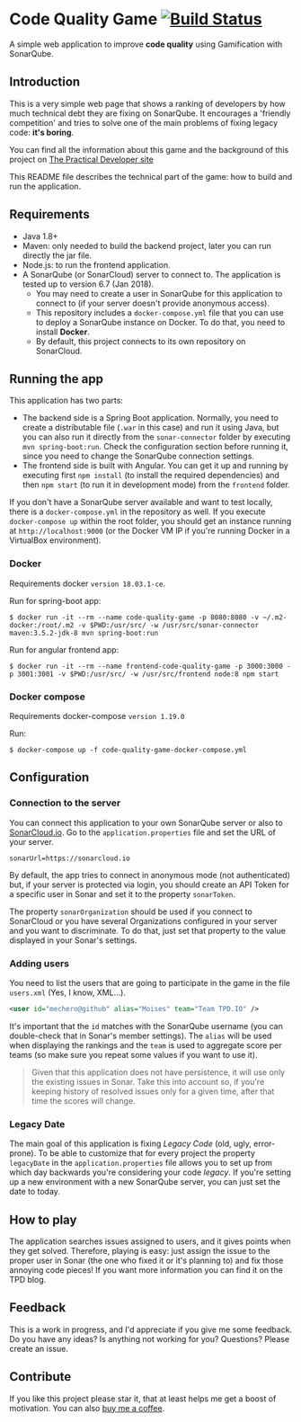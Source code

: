 # Code Quality Game [![Build Status](https://travis-ci.org/mechero/code-quality-game.svg?branch=master)](https://travis-ci.org/mechero/code-quality-game)

A simple web application to improve **code quality** using Gamification with SonarQube.

## Introduction

This is a very simple web page that shows a ranking of developers by how much technical debt they are fixing on SonarQube. It encourages a 'friendly competition' and tries to solve one of the main problems of fixing legacy code: **it's boring**.

You can find all the information about this game and the background of this project on [The Practical Developer site](https://thepracticaldeveloper.com/code-quality-game/)

This README file describes the technical part of the game: how to build and run the application.

## Requirements

* Java 1.8+
* Maven: only needed to build the backend project, later you can run directly the jar file.
* Node.js: to run the frontend application.
* A SonarQube (or SonarCloud) server to connect to. The application is tested up to version 6.7 (Jan 2018).
  * You may need to create a user in SonarQube for this application to connect to (if your server doesn't provide anonymous access).
  * This repository includes a `docker-compose.yml` file that you can use to deploy a SonarQube instance on Docker. To do that, you need to install **Docker**.
  * By default, this project connects to its own repository on SonarCloud.

## Running the app

This application has two parts:

- The backend side is a Spring Boot application. Normally, you need to create a distributable file (`.war` in this case) and run it using Java, but you can also run it directly from the `sonar-connector` folder by executing `mvn spring-boot:run`. Check the configuration section before running it, since you need to change the SonarQube connection settings.
- The frontend side is built with Angular. You can get it up and running by executing first `npm install` (to install the required dependencies) and then `npm start` (to run it in development mode) from the `frontend` folder.

If you don't have a SonarQube server available and want to test locally, there is a `docker-compose.yml` in the repository as well. If you execute `docker-compose up` within the root folder, you should get an instance running at `http://localhost:9000` (or the Docker VM IP if you're running Docker in a VirtualBox environment).

### Docker

Requirements docker `version 18.03.1-ce`.

Run for spring-boot app:

```
$ docker run -it --rm --name code-quality-game -p 8080:8080 -v ~/.m2-docker:/root/.m2 -v $PWD:/usr/src/ -w /usr/src/sonar-connector maven:3.5.2-jdk-8 mvn spring-boot:run
```

Run for angular frontend app:

```
$ docker run -it --rm --name frontend-code-quality-game -p 3000:3000 -p 3001:3001 -v $PWD:/usr/src/ -w /usr/src/frontend node:8 npm start
```

### Docker compose

Requirements docker-compose `version 1.19.0`

Run:
```
$ docker-compose up -f code-quality-game-docker-compose.yml
```

## Configuration

### Connection to the server

You can connect this application to your own SonarQube server or also to [SonarCloud.io](https://sonarcloud.io). Go to the `application.properties` file and set the URL of your server.

```
sonarUrl=https://sonarcloud.io
```

By default, the app tries to connect in anonymous mode (not authenticated) but, if your server is protected via login, you should create an API Token for a specific user in Sonar and set it to the property `sonarToken`.

The property `sonarOrganization` should be used if you connect to SonarCloud or you have several Organizations configured in your server and you want to discriminate. To do that, just set that property to the value displayed in your Sonar's settings.

### Adding users

You need to list the users that are going to participate in the game in the file `users.xml` (Yes, I know, XML...).

```xml
<user id="mechero@github" alias="Moises" team="Team TPD.IO" />
```

It's important that the `id` matches with the SonarQube username (you can double-check that in Sonar's member settings). The `alias` will be used when displaying the rankings and the `team` is used to aggregate score per teams (so make sure you repeat some values if you want to use it).

> Given that this application does not have persistence, it will use only the existing issues in Sonar. Take this into account so, if you're keeping history of resolved issues only for a given time, after that time the scores will change.

### Legacy Date

The main goal of this application is fixing *Legacy Code* (old, ugly, error-prone). To be able to customize that for every project the property `legacyDate` in the `application.properties` file allows you to set up from which day backwards you're considering your code *legacy*. If you're setting up a new environment with a new SonarQube server, you can just set the date to today.

## How to play

The application searches issues assigned to users, and it gives points when they get solved. Therefore, playing is easy: just assign the issue to the proper user in Sonar (the one who fixed it or it's planning to) and fix those annoying code pieces! If you want more information you can find it on the TPD blog.

## Feedback

This is a work in progress, and I'd appreciate if you give me some feedback. Do you have any ideas? Is anything not working for you? Questions? Please create an issue.

## Contribute

If you like this project please star it, that at least helps me get a boost of motivation. You can also [buy me a coffee](https://www.buymeacoffee.com/ZyLJNUR).
